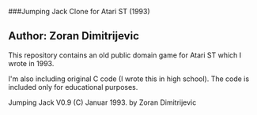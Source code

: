 ###Jumping Jack Clone for Atari ST (1993)
## Author: Zoran Dimitrijevic

This repository contains an old public domain game for Atari ST which I wrote in 1993.

I'm also including original C code (I wrote this in high school). 
The code is included only for educational purposes. 

Jumping Jack V0.9
(C) Januar 1993. by Zoran Dimitrijevic
